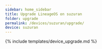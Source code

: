 ```yaml
---
sidebar: home_sidebar
title: Upgrade LineageOS on suzuran
folder: upgrade
permalink: /devices/suzuran/upgrade/
device: suzuran
---
```

{% include templates/device_upgrade.md %}
